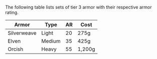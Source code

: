 The following table lists sets of tier 3 armor with their respective armor rating.

| Armor       | Type   | AR  | Cost   |
| ----------- | ------ | --- | ------ |
| Silverweave | Light  | 20  | 275g   |
| Elven       | Medium | 35  | 425g   |
| Orcish      | Heavy  | 55  | 1,200g |